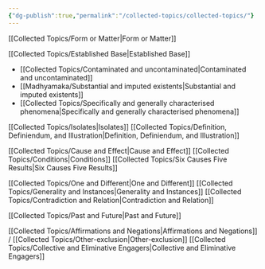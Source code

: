```yaml
---
{"dg-publish":true,"permalink":"/collected-topics/collected-topics/"}
---
```


[[Collected Topics/Form or Matter\|Form or Matter]]

[[Collected Topics/Established Base\|Established Base]]
- [[Collected Topics/Contaminated and uncontaminated\|Contaminated and uncontaminated]]
- [[Madhyamaka/Substantial and imputed existents\|Substantial and imputed existents]]
- [[Collected Topics/Specifically and generally characterised phenomena\|Specifically and generally characterised phenomena]]

[[Collected Topics/Isolates\|Isolates]]
[[Collected Topics/Definition, Definiendum, and Illustration\|Definition, Definiendum, and Illustration]]

[[Collected Topics/Cause and Effect\|Cause and Effect]]
[[Collected Topics/Conditions\|Conditions]]
[[Collected Topics/Six Causes Five Results\|Six Causes Five Results]]

[[Collected Topics/One and Different\|One and Different]]
[[Collected Topics/Generality and Instances\|Generality and Instances]]
[[Collected Topics/Contradiction and Relation\|Contradiction and Relation]]

[[Collected Topics/Past and Future\|Past and Future]]

[[Collected Topics/Affirmations and Negations\|Affirmations and Negations]] / [[Collected Topics/Other-exclusion\|Other-exclusion]]
[[Collected Topics/Collective and Eliminative Engagers\|Collective and Eliminative Engagers]]

